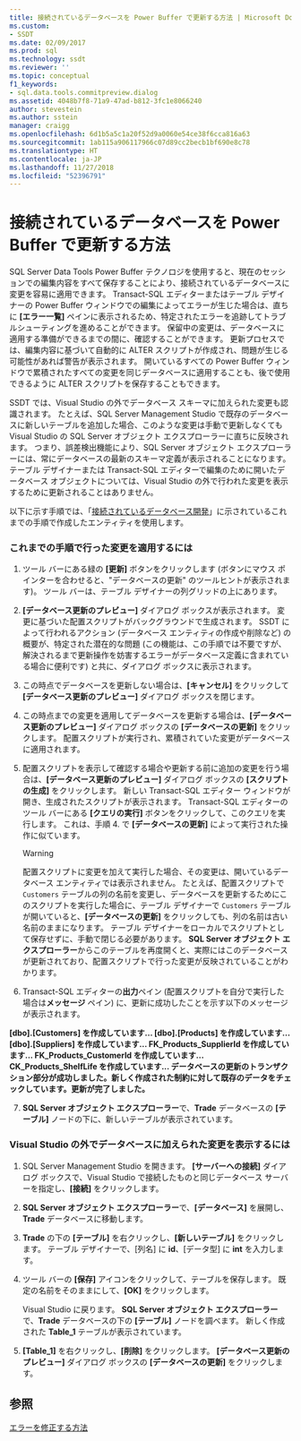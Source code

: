 ```yaml
---
title: 接続されているデータベースを Power Buffer で更新する方法 | Microsoft Docs
ms.custom:
- SSDT
ms.date: 02/09/2017
ms.prod: sql
ms.technology: ssdt
ms.reviewer: ''
ms.topic: conceptual
f1_keywords:
- sql.data.tools.commitpreview.dialog
ms.assetid: 4048b7f8-71a9-47ad-b812-3fc1e8066240
author: stevestein
ms.author: sstein
manager: craigg
ms.openlocfilehash: 6d1b5a5c1a20f52d9a0060e54ce38f6cca816a63
ms.sourcegitcommit: 1ab115a906117966c07d89cc2becb1bf690e8c78
ms.translationtype: HT
ms.contentlocale: ja-JP
ms.lasthandoff: 11/27/2018
ms.locfileid: "52396791"
---
```

# <a name="how-to-update-a-connected-database-with-power-buffer"></a>接続されているデータベースを Power Buffer で更新する方法
SQL Server Data Tools Power Buffer テクノロジを使用すると、現在のセッションでの編集内容をすべて保存することにより、接続されているデータベースに変更を容易に適用できます。 Transact\-SQL エディターまたはテーブル デザイナーの Power Buffer ウィンドウでの編集によってエラーが生じた場合は、直ちに **[エラー一覧]** ペインに表示されるため、特定されたエラーを追跡してトラブルシューティングを進めることができます。 保留中の変更は、データベースに適用する準備ができるまでの間に、確認することができます。 更新プロセスでは、編集内容に基づいて自動的に ALTER スクリプトが作成され、問題が生じる可能性があれば警告が表示されます。 開いているすべての Power Buffer ウィンドウで累積されたすべての変更を同じデータベースに適用することも、後で使用できるように ALTER スクリプトを保存することもできます。  
  
SSDT では、Visual Studio の外でデータベース スキーマに加えられた変更も認識されます。 たとえば、SQL Server Management Studio で既存のデータベースに新しいテーブルを追加した場合、このような変更は手動で更新しなくても Visual Studio の SQL Server オブジェクト エクスプローラーに直ちに反映されます。 つまり、誤差検出機能により、SQL Server オブジェクト エクスプローラーには、常にデータベースの最新のスキーマ定義が表示されることになります。 テーブル デザイナーまたは Transact\-SQL エディターで編集のために開いたデータベース オブジェクトについては、Visual Studio の外で行われた変更を表示するために更新されることはありません。  
  
以下に示す手順では、「[接続されているデータベース開発](../ssdt/connected-database-development.md)」に示されているこれまでの手順で作成したエンティティを使用します。  
  
### <a name="to-apply-the-changes-made-in-the-previous-procedures"></a>これまでの手順で行った変更を適用するには  
  
1.  ツール バーにある緑の **[更新]** ボタンをクリックします (ボタンにマウス ポインターを合わせると、"データベースの更新" のツールヒントが表示されます)。 ツール バーは、テーブル デザイナーの列グリッドの上にあります。  
  
2.  **[データベース更新のプレビュー]** ダイアログ ボックスが表示されます。 変更に基づいた配置スクリプトがバックグラウンドで生成されます。 SSDT によって行われるアクション (データベース エンティティの作成や削除など) の概要が、特定された潜在的な問題 (この機能は、この手順では不要ですが、解決されるまで更新操作を妨害するエラーがデータベース定義に含まれている場合に便利です) と共に、ダイアログ ボックスに表示されます。  
  
3.  この時点でデータベースを更新しない場合は、**[キャンセル]** をクリックして **[データベース更新のプレビュー]** ダイアログ ボックスを閉じます。  
  
4.  この時点までの変更を適用してデータベースを更新する場合は、**[データベース更新のプレビュー]** ダイアログ ボックスの **[データベースの更新]** をクリックします。 配置スクリプトが実行され、累積されていた変更がデータベースに適用されます。  
  
5.  配置スクリプトを表示して確認する場合や更新する前に追加の変更を行う場合は、**[データベース更新のプレビュー]** ダイアログ ボックスの **[スクリプトの生成]** をクリックします。 新しい Transact\-SQL エディター ウィンドウが開き、生成されたスクリプトが表示されます。 Transact\-SQL エディターのツール バーにある **[クエリの実行]** ボタンをクリックして、このクエリを実行します。 これは、手順 4. で **[データベースの更新]** によって実行された操作に似ています。  
  
    > [!WARNING]  
    > 配置スクリプトに変更を加えて実行した場合、その変更は、開いているデータベース エンティティでは表示されません。 たとえば、配置スクリプトで `Customers` テーブルの列の名前を変更し、データベースを更新するためにこのスクリプトを実行した場合に、テーブル デザイナーで `Customers` テーブルが開いていると、**[データベースの更新]** をクリックしても、列の名前は古い名前のままになります。 テーブル デザイナーをローカルでスクリプトとして保存せずに、手動で閉じる必要があります。 **SQL Server オブジェクト エクスプローラー**からこのテーブルを再度開くと、実際にはこのデータベースが更新されており、配置スクリプトで行った変更が反映されていることがわかります。  
  
6.  Transact\-SQL エディターの**出力**ペイン (配置スクリプトを自分で実行した場合は**メッセージ** ペイン) に、更新に成功したことを示す以下のメッセージが表示されます。  
  
**[dbo].[Customers] を作成しています... [dbo].[Products] を作成しています...[dbo].[Suppliers] を作成しています... FK_Products_SupplierId を作成しています... FK_Products_CustomerId を作成しています... CK_Products_ShelfLife を作成しています... データベースの更新のトランザクション部分が成功しました。新しく作成された制約に対して既存のデータをチェックしています。更新が完了しました。**  
  
7.  **SQL Server オブジェクト エクスプローラー**で、**Trade** データベースの **[テーブル]** ノードの下に、新しいテーブルが表示されています。  
  
### <a name="to-view-changes-made-to-a-database-outside-visual-studio"></a>Visual Studio の外でデータベースに加えられた変更を表示するには  
  
1.  SQL Server Management Studio を開きます。 **[サーバーへの接続]** ダイアログ ボックスで、Visual Studio で接続したものと同じデータベース サーバーを指定し、**[接続]** をクリックします。  
  
2.  **SQL Server オブジェクト エクスプローラー**で、**[データベース]** を展開し、**Trade** データベースに移動します。  
  
3.  **Trade** の下の **[テーブル]** を右クリックし、**[新しいテーブル]** をクリックします。 テーブル デザイナーで、[列名] に **id**、[データ型] に **int** を入力します。  
  
4.  ツール バーの **[保存]** アイコンをクリックして、テーブルを保存します。 既定の名前をそのままにして、**[OK]** をクリックします。  
  
    Visual Studio に戻ります。 **SQL Server オブジェクト エクスプローラー**で、**Trade** データベースの下の **[テーブル]** ノードを調べます。 新しく作成された **Table_1** テーブルが表示されています。  
  
5.  **[Table_1]** を右クリックし、**[削除]** をクリックします。 **[データベース更新のプレビュー]** ダイアログ ボックスの **[データベースの更新]** をクリックします。  
  
## <a name="see-also"></a>参照  
[エラーを修正する方法](../ssdt/how-to-fix-errors.md)  
  
